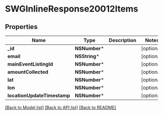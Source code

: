 # SWGInlineResponse20012Items

## Properties
Name | Type | Description | Notes
------------ | ------------- | ------------- | -------------
**_id** | **NSNumber*** |  | [optional] 
**email** | **NSString*** |  | [optional] 
**mainEventListingId** | **NSNumber*** |  | [optional] 
**amountCollected** | **NSNumber*** |  | [optional] 
**lat** | **NSNumber*** |  | [optional] 
**lon** | **NSNumber*** |  | [optional] 
**locationUpdateTimestamp** | **NSNumber*** |  | [optional] 

[[Back to Model list]](../README.md#documentation-for-models) [[Back to API list]](../README.md#documentation-for-api-endpoints) [[Back to README]](../README.md)


